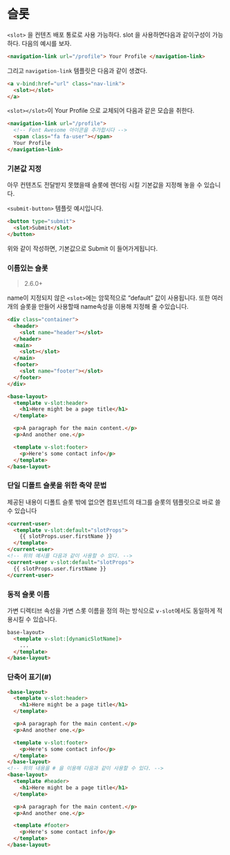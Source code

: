 # 슬롯

`<slot>` 을 컨텐츠 배포 통로로 사용 가능하다. slot 을 사용하면다음과 같이구성이 가능하다.
다음의 예시를 보자.

```html
<navigation-link url="/profile"> Your Profile </navigation-link>
```

그리고 `navigation-link` 템플릿은 다음과 같이 생겼다.

```html
<a v-bind:href="url" class="nav-link">
  <slot></slot>
</a>
```

`<slot></slot>`이 Your Profile 으로 교체되어 다음과 같은 모습을 취한다.

```html
<navigation-link url="/profile">
  <!-- Font Awesome 아이콘을 추가합시다 -->
  <span class="fa fa-user"></span>
  Your Profile
</navigation-link>
```

### 기본값 지정

아무 컨텐츠도 전달받지 못했을때 슬롯에 렌더링 시킬 기본값을 지정해 놓을 수 있습니다.

`<submit-button>` 템플릿 예시입니다.

```html
<button type="submit">
  <slot>Submit</slot>
</button>
```

위와 같이 작성하면, 기본값으로 Submit 이 들어가게됩니다.

### 이름있는 슬롯

> 2.6.0+

name이 지정되지 않은 `<slot>`에는 암묵적으로 “default” 값이 사용됩니다.
또한 여러개의 슬롯을 만들어 사용할때 name속성을 이용해 지정해 줄 수있습니다.

```html
<div class="container">
  <header>
    <slot name="header"></slot>
  </header>
  <main>
    <slot></slot>
  </main>
  <footer>
    <slot name="footer"></slot>
  </footer>
</div>
```

```html
<base-layout>
  <template v-slot:header>
    <h1>Here might be a page title</h1>
  </template>

  <p>A paragraph for the main content.</p>
  <p>And another one.</p>

  <template v-slot:footer>
    <p>Here's some contact info</p>
  </template>
</base-layout>
```

### 단일 디폴트 슬롯을 위한 축약 문법

제공된 내용이 디폴트 슬롯 밖에 없으면 컴포넌트의 태그를 슬롯의 템플릿으로 바로 쓸 수 있습니다

```html
<current-user>
  <template v-slot:default="slotProps">
    {{ slotProps.user.firstName }}
  </template>
</current-user>
<!-- 위의 예시를 다음과 같이 사용할 수 있다. -->
<current-user v-slot:default="slotProps">
  {{ slotProps.user.firstName }}
</current-user>
```

### 동적 슬롯 이름

가변 디렉티브 속성을 가변 스롯 이름을 정의 하는 방식으로 `v-slot`에서도 동일하게 적용시킬 수 있습니다.

```html
base-layout>
  <template v-slot:[dynamicSlotName]>
    ...
  </template>
</base-layout>
```

### 단축어 표기(#)

```html
<base-layout>
  <template v-slot:header>
    <h1>Here might be a page title</h1>
  </template>

  <p>A paragraph for the main content.</p>
  <p>And another one.</p>

  <template v-slot:footer>
    <p>Here's some contact info</p>
  </template>
</base-layout>
<!-- 위의 내용을 # 을 이용해 다음과 같이 사용할 수 있다. -->
<base-layout>
  <template #header>
    <h1>Here might be a page title</h1>
  </template>

  <p>A paragraph for the main content.</p>
  <p>And another one.</p>

  <template #footer>
    <p>Here's some contact info</p>
  </template>
</base-layout>
```
